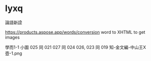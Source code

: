 # lyxq
論語新詮

https://products.aspose.app/words/conversion  word to XHTML to get images

學而1-1 小圖
025 同 021
027 同 024
026, 023 同 019 知-金文編-中山王X壺-1.png